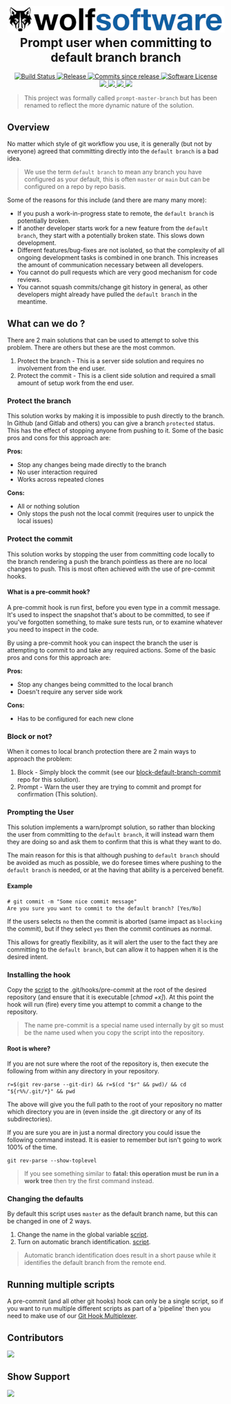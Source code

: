 <h1 align="center">
	<a href="https://github.com/WolfSoftware">
		<img src="https://raw.githubusercontent.com/WolfSoftware/branding/master/images/general/banners/64/black-and-white.png" alt="Wolf Software Logo" />
	</a>
	<br>
	Prompt user when committing to default branch branch
</h1>

<p align="center">
	<a href="https://travis-ci.com/GitToolbox/prompt-default-branch-commit">
		<img src="https://img.shields.io/travis/com/GitToolbox/prompt-default-branch-commit/master?style=for-the-badge&logo=travis" alt="Build Status">
	</a>
	<a href="https://github.com/GitToolbox/prompt-default-branch-commit/releases/latest">
		<img src="https://img.shields.io/github/v/release/GitToolbox/prompt-default-branch-commit?color=blue&style=for-the-badge&logo=github&logoColor=white&label=Latest%20Release" alt="Release">
	</a>
	<a href="https://github.com/GitToolbox/prompt-default-branch-commit/releases/latest">
		<img src="https://img.shields.io/github/commits-since/GitToolbox/prompt-default-branch-commit/latest.svg?color=blue&style=for-the-badge&logo=github&logoColor=white" alt="Commits since release">
	</a>
	<a href="LICENSE.md">
		<img src="https://img.shields.io/badge/license-MIT-blue?style=for-the-badge&logo=read-the-docs&logoColor=white" alt="Software License">
	</a>
	<br>
	<a href=".github/CODE_OF_CONDUCT.md">
		<img src="https://img.shields.io/badge/Code%20of%20Conduct-blue?style=for-the-badge&logo=read-the-docs&logoColor=white" />
	</a>
	<a href=".github/CONTRIBUTING.md">
		<img src="https://img.shields.io/badge/Contributing-blue?style=for-the-badge&logo=read-the-docs&logoColor=white" />
	</a>
	<a href=".github/SECURITY.md">
		<img src="https://img.shields.io/badge/Report%20Security%20Concern-blue?style=for-the-badge&logo=read-the-docs&logoColor=white" />
	</a>
	<a href=".github/SUPPORT.md">
		<img src="https://img.shields.io/badge/Get%20Support-blue?style=for-the-badge&logo=read-the-docs&logoColor=white" />
	</a>
</p>

> This project was formally called `prompt-master-branch` but has been renamed to reflect the more dynamic nature of the solution.

## Overview

No matter which style of git workflow you use, it is generally (but not by everyone) agreed that committing directly into the `default branch` is a bad idea.

> We use the term `default branch` to mean any branch you have configured as your default, this is often `master` or `main` but can be configured on a repo by repo basis. 

Some of the reasons for this include (and there are many many more):

* If you push a work-in-progress state to remote, the `default branch` is potentially broken.
* If another developer starts work for a new feature from the `default branch`, they start with a potentially broken state. This slows down development.
* Different features/bug-fixes are not isolated, so that the complexity of all ongoing development tasks is combined in one branch. This increases the amount of communication necessary between all developers.
* You cannot do pull requests which are very good mechanism for code reviews.
* You cannot squash commits/change git history in general, as other developers might already have pulled the `default branch` in the meantime.

## What can we do ?

There are 2 main solutions that can be used to attempt to solve this problem. There are others but these are the most common.

1. Protect the branch - This is a server side solution and requires no involvement from the end user.
2. Protect the commit - This is a client side solution and required a small amount of setup work from the end user.

### Protect the branch

This solution works by making it is impossible to push directly to the branch. In Github (and Gitlab and others) you can give a branch `protected` status. This has the effect of stopping anyone from pushing to it. Some of the basic pros and cons for this approach are:

**Pros:**

* Stop any changes being made directly to the branch
* No user interaction required
* Works across repeated clones

**Cons:**

* All or nothing solution
* Only stops the push not the local commit (requires user to unpick the local issues)

### Protect the commit

This solution works by stopping the user from committing code locally to the branch rendering a push the branch pointless as there are no local changes to push. This is most often achieved with the use of pre-commit hooks.

#### What is a pre-commit hook?

A pre-commit hook is run first, before you even type in a commit message. It's used to inspect the snapshot that's about to be committed, to see if you've forgotten something, to make sure tests run, or to examine whatever you need to inspect in the code.

By using a pre-commit hook you can inspect the branch the user is attempting to commit to and take any required actions. Some of the basic pros and cons for this approach are:

**Pros:**

* Stop any changes being committed to the local branch
* Doesn't require any server side work

**Cons:**

* Has to be configured for each new clone

### Block or not?

When it comes to local branch protection there are 2 main ways to approach the problem:

1. Block - Simply block the commit (see our [block-default-branch-commit](https://github.com/GitToolbox/block-default-branch-commit) repo for this solution).
2. Prompt - Warn the user they are trying to commit and prompt for confirmation (This solution).

### Prompting the User

This solution implements a warn/prompt solution, so rather than blocking the user from committing to the `default branch`, it will instead warn them they are doing so and ask them to confirm that this is what they want to do.

The main reason for this is that although pushing to `default branch` should be avoided as much as possible, we do foresee times where pushing to the `default branch` is needed, or at the having that ability is a perceived benefit.

#### Example

```shell
# git commit -m "Some nice commit message"
Are you sure you want to commit to the default branch? [Yes/No]
```

If the users selects `no` then the commit is aborted (same impact as `blocking` the commit), but if they select `yes` then the commit continues as normal. 

This allows for greatly flexibility, as it will alert the user to the fact they are committing to the `default branch`, but can allow it to happen when it is the desired intent.

### Installing the hook

Copy the [script](src/prompt-default-branch-commit) to the .git/hooks/pre-commit at the root of the desired repository (and ensure that it is executable [*chmod +x]*). At this point the hook will run (fire) every time you attempt to commit a change to the repository.

> The name pre-commit is a special name used internally by git so must be the name used when you copy the script into the repository.

#### Root is where?

If you are not sure where the root of the repository is, then execute the following from within any directory in your repository.

```shell
r=$(git rev-parse --git-dir) && r=$(cd "$r" && pwd)/ && cd "${r%%/.git/*}" && pwd
```

The above will give you the full path to the root of your repository no matter which directory you are in (even inside the .git directory or any of its subdirectories).

If you are sure you are in just a normal directory you could issue the following command instead. It is easier to remember but isn't going to work 100% of the time.

```shell
git rev-parse --show-toplevel
```

> If you see something similar to **fatal: this operation must be run in a work tree** then try the first command instead.

### Changing the defaults

By default this script uses `master` as the default branch name, but this can be changed in one of 2 ways.

1. Change the name in the global variable [script](https://github.com/GitToolbox/prompt-default-branch-commit/blob/master/src/prompt-default-branch-commit#L15).
2. Turn on automatic branch identification. [script](https://github.com/GitToolbox/prompt-default-branch-commit/blob/master/src/prompt-default-branch-commit#L10).

> Automatic branch identification does result in a short pause while it identifies the default branch from the remote end.


## Running multiple scripts

A pre-commit (and all other git hooks) hook can only be a single script, so if you want to run multiple different scripts as part of a 'pipeline' then you need to make use of our [Git Hook Multiplexer](https://github.com/GitToolbox/git-hook-multiplexer).

## Contributors

<p>
	<a href="https://github.com/TGWolf">
		<img src="https://img.shields.io/badge/Wolf-black?style=for-the-badge" />
	</a>
</p>

## Show Support

<p>
	<a href="https://ko-fi.com/wolfsoftware">
		<img src="https://img.shields.io/badge/Ko%20Fi-blue?style=for-the-badge&logo=ko-fi&logoColor=white" />
	</a>
</p>
